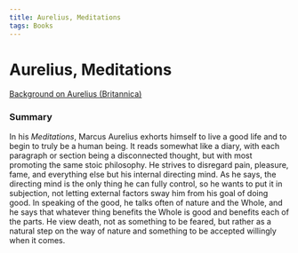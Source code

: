 ```yaml
---
title: Aurelius, Meditations
tags: Books
---
```


# Aurelius, Meditations
[Background on Aurelius (Britannica)](https://www.britannica.com/biography/Marcus-Aurelius-Roman-emperor)

### Summary
In his _Meditations_, Marcus Aurelius exhorts himself to live a good life and to begin to truly be a human being. It reads somewhat like a diary, with each paragraph or section being a disconnected thought, but with most promoting the same stoic philosophy. He strives to disregard pain, pleasure, fame, and everything else but his internal directing mind. As he says, the directing mind is the only thing he can fully control, so he wants to put it in subjection, not letting external factors sway him from his goal of doing good. In speaking of the good, he talks often of nature and the Whole, and he says that whatever thing benefits the Whole is good and benefits each of the parts. He view death, not as something to be feared, but rather as a natural step on the way of nature and something to be accepted willingly when it comes.